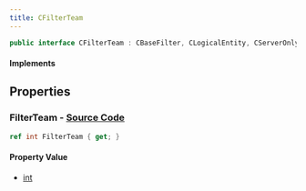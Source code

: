 ```yaml
---
title: CFilterTeam
---
```


```csharp
public interface CFilterTeam : CBaseFilter, CLogicalEntity, CServerOnlyEntity, CBaseEntity, CEntityInstance, ISchemaClass<CEntityInstance>, ISchemaClass<CBaseEntity>, ISchemaClass<CServerOnlyEntity>, ISchemaClass<CLogicalEntity>, ISchemaClass<CBaseFilter>, ISchemaClass<CFilterTeam>, ISchemaField, ISchemaClass, INativeHandle
```

#### Implements

## Properties

### **FilterTeam** - [Source Code](https://github.com/swiftly-solution/swiftlys2/blob/main/managed/src/SwiftlyS2.Generated/Schemas/Interfaces/CFilterTeam.cs#L16)

```csharp
ref int FilterTeam { get; }
```

#### Property Value

- [int](https://learn.microsoft.com/dotnet/api/system.int32)

